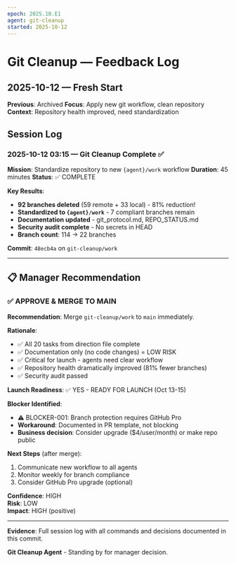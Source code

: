 ```yaml
---
epoch: 2025.10.E1
agent: git-cleanup
started: 2025-10-12
---
```


# Git Cleanup — Feedback Log

## 2025-10-12 — Fresh Start

**Previous**: Archived
**Focus**: Apply new git workflow, clean repository
**Context**: Repository health improved, need standardization

## Session Log

### 2025-10-12 03:15 — Git Cleanup Complete ✅

**Mission**: Standardize repository to new `{agent}/work` workflow
**Duration**: 45 minutes
**Status**: ✅ COMPLETE

**Key Results**:
- **92 branches deleted** (59 remote + 33 local) - 81% reduction!
- **Standardized to `{agent}/work`** - 7 compliant branches remain
- **Documentation updated** - git_protocol.md, REPO_STATUS.md
- **Security audit complete** - No secrets in HEAD
- **Branch count**: 114 → 22 branches

**Commit**: `48ecb4a` on `git-cleanup/work`

---

## 📋 Manager Recommendation

### ✅ APPROVE & MERGE TO MAIN

**Recommendation**: Merge `git-cleanup/work` to `main` immediately.

**Rationale**:
- ✅ All 20 tasks from direction file complete
- ✅ Documentation only (no code changes) = LOW RISK
- ✅ Critical for launch - agents need clear workflow
- ✅ Repository health dramatically improved (81% fewer branches)
- ✅ Security audit passed

**Launch Readiness**: ✅ YES - READY FOR LAUNCH (Oct 13-15)

**Blocker Identified**:
- ⚠️ BLOCKER-001: Branch protection requires GitHub Pro
- **Workaround**: Documented in PR template, not blocking
- **Business decision**: Consider upgrade ($4/user/month) or make repo public

**Next Steps** (after merge):
1. Communicate new workflow to all agents
2. Monitor weekly for branch compliance
3. Consider GitHub Pro upgrade (optional)

**Confidence**: HIGH  
**Risk**: LOW  
**Impact**: HIGH (positive)

---

**Evidence**: Full session log with all commands and decisions documented in this commit.

**Git Cleanup Agent** - Standing by for manager decision.

